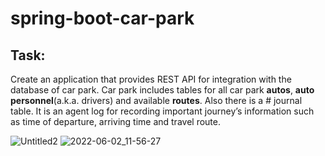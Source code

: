 # spring-boot-car-park

## Task:
Create an application that provides REST API for integration with the database of car park. Car park includes tables for all car park **autos**, **auto personnel**(a.k.a. drivers) and available **routes**. Also there is a  # journal table. It is an agent log for recording important journey’s information such as time of departure, arriving time and travel route. 

![Untitled2](https://user-images.githubusercontent.com/98343371/171599817-7e8bc431-b3ae-4dba-bd63-4e2dac8fd72b.png)
![2022-06-02_11-56-27](https://user-images.githubusercontent.com/98343371/171596524-0598e4ca-33ef-46e3-87ad-0f943025b2dc.png) 
